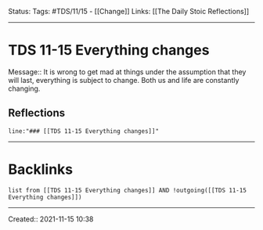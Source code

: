 
Status:
Tags: #TDS/11/15 - [[Change]]
Links: [[The Daily Stoic Reflections]]
___
# TDS 11-15 Everything changes
Message:: It is wrong to get mad at things under the assumption that they will last, everything is subject to change. Both us and life are constantly changing.

## Reflections
 ```query
line:"### [[TDS 11-15 Everything changes]]"
```
___
# Backlinks
```dataview
list from [[TDS 11-15 Everything changes]] AND !outgoing([[TDS 11-15 Everything changes]])
```
___

Created:: 2021-11-15 10:38

